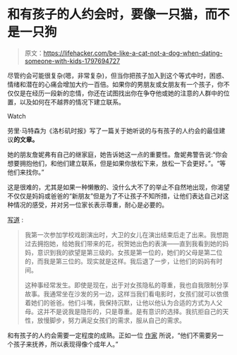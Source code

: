 # 和有孩子的人约会时，要像一只猫，而不是一只狗

> 原文：<https://lifehacker.com/be-like-a-cat-not-a-dog-when-dating-someone-with-kids-1797694727>

尽管约会可能很复杂(嗯，非常复杂)，但当你把孩子加入到这个等式中时，困惑、情绪和潜在的心痛会增加大约一百倍。如果你的男朋友或女朋友有一个孩子，你不仅仅是在经历一段新的恋情，你还在试图找出你在争夺他或她的注意的人群中的位置，以及如何在不越界的情况下建立联系。

Watch

劳里·马特森为《洛杉矶时报》写了一篇关于她听说的与有孩子的人约会的最佳建议**的文章。**

她的朋友詹妮弗有自己的继家庭，她告诉她这一点的重要性。詹妮弗警告说:“你会想要拥抱他们，和他们建立联系，但是如果你放松下来，放松一下会更好。”。“等他们来找你。”

这是很难的，尤其是如果一种懒散的、没什么大不了的举止不自然地出现，你渴望不仅仅是妈妈或爸爸的“新朋友”但是为了不让孩子不知所措，让他们表达自己对这种情况的感受，并对另一位家长表示尊重，耐心是必要的。

[写道](http://www.latimes.com/style/laaffairs/la-hm-la-affairs-lauri-mattenson-20170513-story.html) :

> 我第一次参加学校戏剧演出时，大卫的女儿在演出结束后走了出来。我想跑过去拥抱她，给她我们带来的花，祝贺她出色的表演——直到我看到她的妈妈，意识到我的欲望是第三级的。女孩是第一位的，她们的父母是第二位的，而我是第三位的。现实就是这样。我后退了一步，让他们的妈妈有时间。
> 
> 这种事经常发生。即使是现在，出于对女孩隐私的尊重，我也自我限制分享故事。我通常坐在沙发的另一边，这样当我们看电影时，女孩们就可以依偎着她们的爸爸。他们斗嘴，我保持沉默，让他以他认为合适的方式为人父母。这并不是说我是隐形的，只是尊重。是有意识的选择。我抗拒自己的天性，放慢脚步，努力满足女孩们的需求，服从自己的需求。

和有孩子的人约会需要一定程度的成熟。正如一位 [作家](http://www.huffingtonpost.com/entry/14-things-you-need-to-know-about-dating-someone-with-kids_us_55b023cbe4b0a9b94853aaae) 所说，“他们不需要另一个孩子来抚养，所以表现得像个成年人。”